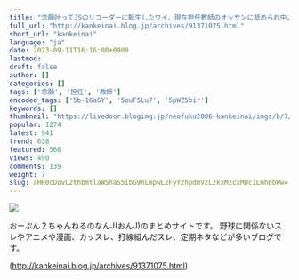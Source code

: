 ```yaml
---
title: "念願叶ってJSのリコーダーに転生したワイ、現在担任教師のオッサンに舐められ中… : なんJやきう関係ない部@おんJ"
full_url: "http://kankeinai.blog.jp/archives/91371075.html"
short_url: "kankeinai"
language: "ja"
date: 2023-09-11T16:16:00+0900
lastmod: 
draft: false
author: []
categories: []
tags: ['念願', '担任', '教師']
encoded_tags: ['5b-16aGY', '5ouF5Lu7', '5pWZ5bir']
keywords: []
thumbnail: "https://livedoor.blogimg.jp/neofuku2006-kankeinai/imgs/b/7/b72db6e0-s.jpg"
popular: 1274
latest: 941
trend: 638
featured: 566
views: 490
comments: 139
weight: 7
slug: aHR0cDovL2thbmtlaW5haS5ibG9nLmpwL2FyY2hpdmVzLzkxMzcxMDc1Lmh0bWw=
---
```


![](https://livedoor.blogimg.jp/neofuku2006-kankeinai/imgs/b/7/b72db6e0-s.jpg)

<div> <p id='blog-description'>おーぷん２ちゃんねるのなんJ(おんJ)のまとめサイトです。 野球に関係ないスレやアニメや漫画、カッスレ、打線組んだスレ、定期ネタなどが多いブログです。</p> </div>

(http://kankeinai.blog.jp/archives/91371075.html)
